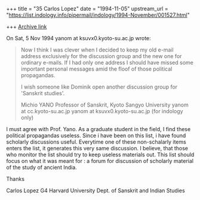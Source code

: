 +++
title = "35 Carlos Lopez"
date = "1994-11-05"
upstream_url = "https://list.indology.info/pipermail/indology/1994-November/001527.html"

+++
[Archive link](https://list.indology.info/pipermail/indology/1994-November/001527.html)



On Sat, 5 Nov 1994 yanom at ksuvx0.kyoto-su.ac.jp wrote:

> Now I think I was clever when I decided to keep my old e-mail address
> exclusively for the <indlogy> discussion group and the new one for 
> ordinary e-mails. If I had only one address I should have missed some
> important personal messages amid the floof of those political 
> propagandas.
> 
> I wish someone like Dominik open another discussion group for
> 'Sanskrit studies'.
> 
> Michio YANO
> Professor of Sanskrit,
> Kyoto Sangyo University
> yanom at cc.kyoto-su.ac.jp
> yanom at ksuvx0.kyoto-su.ac.jp (for indology only)
>  
> 
I must agree with Prof. Yano.  As a graduate student in the field, I find 
these political propagandas useless.  Since i have been on this list, i 
have found scholarly discussions useful.  Everytime one of these 
non-schalarly items enters the list, it generates this very same 
discussion.  I believe, that those who monitor the list should try to 
keep useless materials out.  This list should focus on what it was meant 
for : a forum for discussion of scholarly material of the study of 
ancient India.

Thanks

Carlos Lopez
G4
Harvard University
Dept. of Sanskrit and Indian Studies





